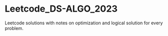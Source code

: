 # Leetcode_DS-ALGO_2023
Leetcode solutions with notes on optimization and logical solution for every problem.

